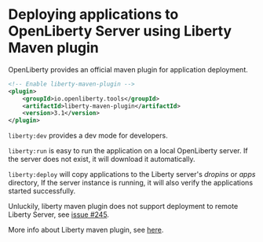 # Deploying applications to OpenLiberty Server using Liberty Maven plugin

OpenLiberty provides an official maven plugin for application deployment.  

```xml
<!-- Enable liberty-maven-plugin -->
<plugin>
	<groupId>io.openliberty.tools</groupId>
	<artifactId>liberty-maven-plugin</artifactId>
	<version>3.1</version>
</plugin> 
```

`liberty:dev` provides a dev mode for developers. 

`liberty:run` is easy to run the application on a local OpenLiberty server.  If the server does not exist, it will download it automatically.

`liberty:deploy` will copy applications to the Liberty server's *dropins* or *apps* directory, If the server instance is running, it will also verify the applications started successfully.

Unluckily, liberty maven plugin does not support deployment to remote Liberty Server, see [issue  #245](https://github.com/OpenLiberty/ci.maven/issues/245). 

More info about  Liberty maven plugin, see [here](https://github.com/OpenLiberty/ci.maven).

